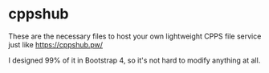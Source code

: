# cppshub
These are the necessary files to host your own lightweight CPPS file service just like https://cppshub.pw/ 

I designed 99% of it in Bootstrap 4, so it's not hard to modify anything at all.
